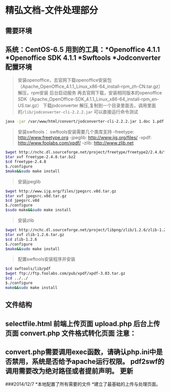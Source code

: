 精弘文档-文件处理部分
==============================
需要环境
------------------------------
系统：CentOS-6.5
用到的工具：*Openoffice 4.1.1
			*Openoffice SDK 4.1.1
			*Swftools
			*Jodconverter
配置环境
---------------------------------
>安装openoffice，去官网下载openoffice安装包（Apache_OpenOffice_4.1.1_Linux_x86-64_install-rpm_zh-CN.tar.gz）
>解压，rpm安装
>后台启动服务
>再去官网下载，安装相同版本的openoffice SDK（Apache_OpenOffice-SDK_4.1.1_Linux_x86-64_install-rpm_en-US.tar.gz）
>下载jodconverter
>解压,复制到一个目录里面去，调用里面的`/lib/jodconverter-cli-2.2.2.jar`
>可以直接运行命令测试
>
``` bash
java -jar /var/www/html/convert/jodconverter-cli-2.2.2.jar 1.doc 1.pdf
```
>安装swftools：
>swftools安装需要几个类库支持
-freetype: http://www.freetype.org
-jpeglib: http://www.ijg.org/files/
-xpdf: http://www.foolabs.com/xpdf/
-zlib: http://www.zlib.net
``` bash
$wget http://nchc.dl.sourceforge.net/project/freetype/freetype2/2.4.8/freetype-2.4.8.tar.bz2
$tar xvf freetype-2.4.8.tar.bz2
$cd freetype-2.4.8
$./configure
$make&&sudo make install
```
>安装jpeglib
``` bash
$wget http://www.ijg.org/files/jpegsrc.v8d.tar.gz
$tar xvf jpegsrc.v8d.tar.gz
$cd jpegsrc.v8d
$./configure
$sudo make&&sudo make install
```
>安装zlib
``` bash
$wget http://nchc.dl.sourceforge.net/project/libpng/zlib/1.2.6/zlib-1.2.6.tar.gz
$tar xvf zlib-1.2.6.tar.gz
$cd zlib-1.2.6
$./configure
$make&&sudo make install
```
>配置swftools安装程序并安装
``` bash
$cd swftools/lib/pdf
$wget ftp://ftp.foolabs.com/pub/xpdf/xpdf-3.03.tar.gz
$cd ../../
$./configure
make&&sudo make install
```
>
文件结构
-------------------------------------------------------
selectfile.html 				前端上传页面
upload.php 						后台上传页面
convert.php 					文件格式转化页面
注意：
-------------------------------------------------------
convert.php需要调用exec函数，请确认php.ini中是否禁用，系统是否给予apache运行权限。
pdf2swf的调用需要改为绝对路径或者提前声明。
更新
-------------------------------------------------------
###2014/12/7
*本地配置了所有需要的文件
*建立了最基础的上传与处理页面。